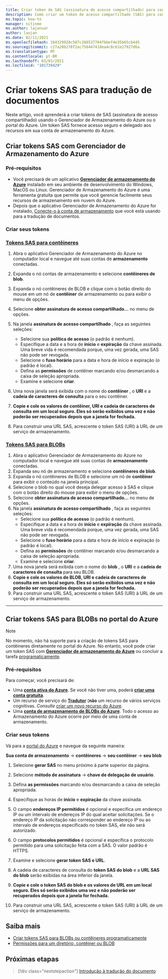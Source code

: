 ```yaml
---
title: Criar token de SAS (assinatura de acesso compartilhado) para contêineres e BLOBs com o Microsoft Gerenciador de Armazenamento
description: Como criar um token de acesso compartilhado (SAS) para contêineres e BLOBs com o Microsoft Gerenciador de Armazenamento e o portal do Azure
ms.topic: how-to
manager: nitinme
ms.author: lajanuar
author: laujan
ms.date: 02/11/2021
ms.openlocfilehash: 104329928c507c288537704fbbef4e35b65cb445
ms.sourcegitcommit: c27a20b278f2ac758447418ea4c8c61e27927d6a
ms.translationtype: MT
ms.contentlocale: pt-BR
ms.lasthandoff: 03/03/2021
ms.locfileid: "101739429"
---
```

# <a name="create-sas-tokens-for-document-translation"></a>Criar tokens SAS para tradução de documentos

Neste artigo, você aprenderá a criar tokens de SAS (assinatura de acesso compartilhado) usando o Gerenciador de Armazenamento do Azure ou o portal do Azure. Um token SAS fornece acesso seguro e delegado aos recursos em sua conta de armazenamento do Azure.

## <a name="create-sas-tokens-with-azure-storage-explorer"></a>Criar tokens SAS com Gerenciador de Armazenamento do Azure

### <a name="prerequisites"></a>Pré-requisitos

* Você precisará de um aplicativo [**Gerenciador de armazenamento do Azure**](../../../vs-azure-tools-storage-manage-with-storage-explorer.md) instalado em seu ambiente de desenvolvimento do Windows, MacOS ou Linux. Gerenciador de Armazenamento do Azure é uma ferramenta gratuita que permite que você gerencie facilmente seus recursos de armazenamento em nuvem do Azure.
* Depois que o aplicativo Gerenciador de Armazenamento do Azure for instalado, [Conecte-o à conta de armazenamento](../../../vs-azure-tools-storage-manage-with-storage-explorer.md?tabs=windows#connect-to-a-storage-account-or-service) que você está usando para a tradução de documentos.

### <a name="create-your-tokens"></a>Criar seus tokens

### <a name="sas-tokens-for-containers"></a>[Tokens SAS para contêineres](#tab/Containers)

1. Abra o aplicativo Gerenciador de Armazenamento do Azure no computador local e navegue até suas contas de **armazenamento** conectadas.
1. Expanda o nó contas de armazenamento e selecione **contêineres de blob**.
1. Expanda o nó contêineres de BLOB e clique com o botão direito do mouse em um nó de **contêiner** de armazenamento ou para exibir o menu de opções.
1. Selecione **obter assinatura de acesso compartilhado...** no menu de opções.
1. Na janela **assinatura de acesso compartilhado** , faça as seguintes seleções:
    * Selecione sua **política de acesso** (o padrão é nenhum).
    * Especifique a data e a hora de **início** e **expiração** da chave assinada. Uma breve vida é recomendada porque, uma vez gerada, uma SAS não pode ser revogada.
    * Selecione o **fuso horário** para a data e hora de início e expiração (o padrão é local).
    * Defina as **permissões** de contêiner marcando e/ou desmarcando a caixa de seleção apropriada.
    * Examine e selecione **criar**.

1. Uma nova janela será exibida com o nome do **contêiner** , o **URI** e a **cadeia de caracteres de consulta** para o seu contêiner.  
1. **Copie e cole os valores de contêiner, URI e cadeia de caracteres de consulta em um local seguro. Eles só serão exibidos uma vez e não poderão ser recuperados depois que a janela for fechada.**
1. Para construir uma URL SAS, acrescente o token SAS (URI) à URL de um serviço de armazenamento.

### <a name="sas-tokens-for-blobs"></a>[Tokens SAS para BLOBs](#tab/blobs)

1. Abra o aplicativo Gerenciador de Armazenamento do Azure no computador local e navegue até suas contas de **armazenamento** conectadas.
1. Expanda seu nó de armazenamento e selecione **contêineres de blob**.
1. Expanda o nó contêineres de BLOB e selecione um nó de **contêiner** para exibir o conteúdo na janela principal.
1. Selecione o blob no qual você deseja delegar acesso à SAS e clique com o botão direito do mouse para exibir o menu de opções.
1. Selecione **obter assinatura de acesso compartilhado...** no menu de opções.
1. Na janela **assinatura de acesso compartilhado** , faça as seguintes seleções:
    * Selecione sua **política de acesso** (o padrão é nenhum).
    * Especifique a data e a hora de **início** e **expiração** da chave assinada. Uma breve vida é recomendada porque, uma vez gerada, uma SAS não pode ser revogada.
    * Selecione o **fuso horário** para a data e hora de início e expiração (o padrão é local).
    * Defina as **permissões** de contêiner marcando e/ou desmarcando a caixa de seleção apropriada.
    * Examine e selecione **criar**.
1. Uma nova janela será exibida com o nome do **blob** , o **URI** e a **cadeia de caracteres de consulta** para seu BLOB.  
1. **Copie e cole os valores de BLOB, URI e cadeia de caracteres de consulta em um local seguro. Eles só serão exibidos uma vez e não poderão ser recuperados depois que a janela for fechada.**
1. Para construir uma URL SAS, acrescente o token SAS (URI) à URL de um serviço de armazenamento.

---

## <a name="create-sas-tokens-for-blobs-in-the-azure-portal"></a>Criar tokens SAS para BLOBs no portal do Azure

> [!NOTE]
> No momento, não há suporte para a criação de tokens SAS para contêineres diretamente no portal do Azure. No entanto, você pode criar um token SAS com [**Gerenciador de armazenamento do Azure**](#create-sas-tokens-with-azure-storage-explorer) ou concluir a tarefa [programaticamente](../../../storage/blobs/sas-service-create.md).

<!-- markdownlint-disable MD024 -->
### <a name="prerequisites"></a>Pré-requisitos

Para começar, você precisará de:

* Uma [**conta ativa do Azure**](https://azure.microsoft.com/free/cognitive-services/).  Se você não tiver uma, poderá [**criar uma conta gratuita**](https://azure.microsoft.com/free/).
* Um recurso de serviço do [**Tradutor**](https://ms.portal.azure.com/#create/Microsoft) (**não** um recurso de vários serviços cognitivas.  *Consulte* [criar um novo recurso do Azure](../../cognitive-services-apis-create-account.md#create-a-new-azure-cognitive-services-resource).  
* Uma [**conta de armazenamento de BLOBs do Azure**](https://ms.portal.azure.com/#create/Microsoft.StorageAccount-ARM). Todo o acesso ao Armazenamento do Azure ocorre por meio de uma conta de armazenamento.

### <a name="create-your-tokens"></a>Criar seus tokens

Vá para a [portal do Azure](https://ms.portal.azure.com/#home) e navegue da seguinte maneira:  

 **Sua conta de armazenamento** → **contêineres** → **seu contêiner** → **seu blob**

1. Selecione **gerar SAS** no menu próximo à parte superior da página.

1. Selecione **método de assinatura** → **chave de delegação de usuário**.

1. Defina **as permissões** marcando e/ou desmarcando a caixa de seleção apropriada.

1. Especifique as horas de **início** e **expiração** da chave assinada.

1. O campo **endereços IP permitidos** é opcional e especifica um endereço IP ou um intervalo de endereços IP do qual aceitar solicitações. Se o endereço IP da solicitação não corresponder ao endereço IP ou ao intervalo de endereços especificado no token SAS, ele não será autorizado.

1. O campo **protocolos permitidos** é opcional e especifica o protocolo permitido para uma solicitação feita com a SAS. O valor padrão é HTTPS.

1. Examine e selecione **gerar token SAS e URL**.

1. A cadeia de caracteres de consulta do **token SAS do blob** e a **URL SAS do blob** serão exibidas na área inferior da janela.  

1. **Copie e cole o token SAS do blob e os valores de URL em um local seguro. Eles só serão exibidos uma vez e não poderão ser recuperados depois que a janela for fechada.**

1. Para construir uma URL SAS, acrescente o token SAS (URI) à URL de um serviço de armazenamento.

## <a name="learn-more"></a>Saiba mais

* [Criar tokens SAS para BLOBs ou contêineres programaticamente](../../../storage/blobs/sas-service-create.md)
* [Permissões para um diretório, contêiner ou BLOB](/rest/api/storageservices/create-service-sas#permissions-for-a-directory-container-or-blob)

## <a name="next-steps"></a>Próximas etapas

> [!div class="nextstepaction"]
> [Introdução à tradução do documento](get-started-with-document-translation.md)
>
>